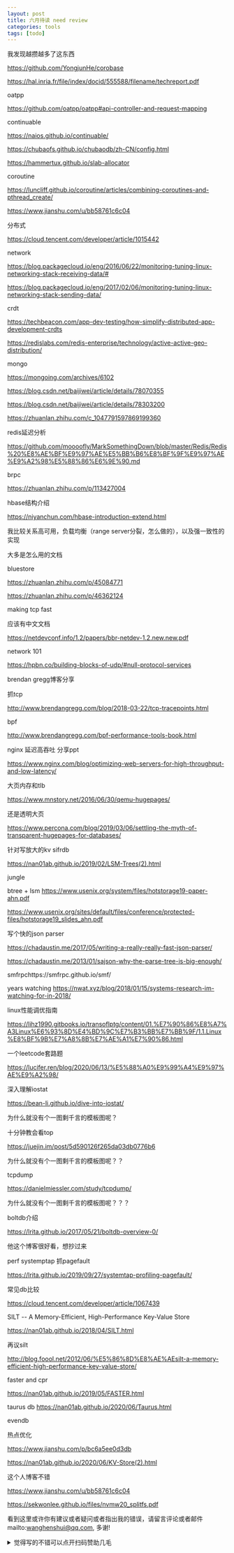 ```yaml
---
layout: post
title: 六月待读 need review 
categories: tools
tags: [todo]
---
```

  



我发现越攒越多了这东西



https://github.com/YongjunHe/corobase

https://hal.inria.fr/file/index/docid/555588/filename/techreport.pdf



oatpp

https://github.com/oatpp/oatpp#api-controller-and-request-mapping

continuable

https://naios.github.io/continuable/



https://chubaofs.github.io/chubaodb/zh-CN/config.html

https://hammertux.github.io/slab-allocator

coroutine

https://luncliff.github.io/coroutine/articles/combining-coroutines-and-pthread_create/

https://www.jianshu.com/u/bb58761c6c04

分布式

https://cloud.tencent.com/developer/article/1015442

network

https://blog.packagecloud.io/eng/2016/06/22/monitoring-tuning-linux-networking-stack-receiving-data/#

https://blog.packagecloud.io/eng/2017/02/06/monitoring-tuning-linux-networking-stack-sending-data/

crdt

https://techbeacon.com/app-dev-testing/how-simplify-distributed-app-development-crdts

https://redislabs.com/redis-enterprise/technology/active-active-geo-distribution/

mongo

https://mongoing.com/archives/6102

https://blog.csdn.net/baijiwei/article/details/78070355

https://blog.csdn.net/baijiwei/article/details/78303200



https://zhuanlan.zhihu.com/c_1047791597869199360

redis延迟分析

https://github.com/moooofly/MarkSomethingDown/blob/master/Redis/Redis%20%E8%AE%BF%E9%97%AE%E5%BB%B6%E8%BF%9F%E9%97%AE%E9%A2%98%E5%88%86%E6%9E%90.md

brpc

https://zhuanlan.zhihu.com/p/113427004

hbase结构介绍

https://niyanchun.com/hbase-introduction-extend.html

我比较关系高可用，负载均衡（range server分裂，怎么做的），以及强一致性的实现

大多是怎么用的文档

bluestore

https://zhuanlan.zhihu.com/p/45084771

https://zhuanlan.zhihu.com/p/46362124

making tcp fast

应该有中文文档

https://netdevconf.info/1.2/papers/bbr-netdev-1.2.new.new.pdf

network 101

https://hpbn.co/building-blocks-of-udp/#null-protocol-services



brendan gregg博客分享

抓tcp

http://www.brendangregg.com/blog/2018-03-22/tcp-tracepoints.html

bpf

http://www.brendangregg.com/bpf-performance-tools-book.html

nginx 延迟高吞吐 分享ppt

https://www.nginx.com/blog/optimizing-web-servers-for-high-throughput-and-low-latency/

大页内存和tlb

https://www.mnstory.net/2016/06/30/qemu-hugepages/

还是透明大页

https://www.percona.com/blog/2019/03/06/settling-the-myth-of-transparent-hugepages-for-databases/



针对写放大的kv sifrdb

https://nan01ab.github.io/2019/02/LSM-Trees(2).html

jungle

btree + lsm https://www.usenix.org/system/files/hotstorage19-paper-ahn.pdf

https://www.usenix.org/sites/default/files/conference/protected-files/hotstorage19_slides_ahn.pdf

写个快的json parser

https://chadaustin.me/2017/05/writing-a-really-really-fast-json-parser/

https://chadaustin.me/2013/01/sajson-why-the-parse-tree-is-big-enough/



smfrpchttps://smfrpc.github.io/smf/

years watching https://nwat.xyz/blog/2018/01/15/systems-research-im-watching-for-in-2018/

linux性能调优指南

https://lihz1990.gitbooks.io/transoflptg/content/01.%E7%90%86%E8%A7%A3Linux%E6%93%8D%E4%BD%9C%E7%B3%BB%E7%BB%9F/1.1.Linux%E8%BF%9B%E7%A8%8B%E7%AE%A1%E7%90%86.html



一个leetcode套路题

https://lucifer.ren/blog/2020/06/13/%E5%88%A0%E9%99%A4%E9%97%AE%E9%A2%98/



深入理解iostat

https://bean-li.github.io/dive-into-iostat/

为什么就没有个一图剩千言的模板图呢？



十分钟教会看top

https://juejin.im/post/5d590126f265da03db0776b6

为什么就没有个一图剩千言的模板图呢？？



tcpdump

https://danielmiessler.com/study/tcpdump/

为什么就没有个一图剩千言的模板图呢？？？



boltdb介绍

https://lrita.github.io/2017/05/21/boltdb-overview-0/

他这个博客很好看，想抄过来

perf systemptap 抓pagefault

https://lrita.github.io/2019/09/27/systemtap-profiling-pagefault/





常见db比较

https://cloud.tencent.com/developer/article/1067439



SILT -- A Memory-Efficient, High-Performance Key-Value Store

https://nan01ab.github.io/2018/04/SILT.html



再议silt

http://blog.foool.net/2012/06/%E5%86%8D%E8%AE%AEsilt-a-memory-efficient-high-performance-key-value-store/



faster and cpr

https://nan01ab.github.io/2019/05/FASTER.html



taurus db https://nan01ab.github.io/2020/06/Taurus.html



evendb

热点优化

https://www.jianshu.com/p/bc6a5ee0d3db

https://nan01ab.github.io/2020/06/KV-Store(2).html



这个人博客不错

https://www.jianshu.com/u/bb58761c6c04



https://sekwonlee.github.io/files/nvmw20_splitfs.pdf






看到这里或许你有建议或者疑问或者指出我的错误，请留言评论或者邮件mailto:wanghenshui@qq.com, 多谢! 
<details>
<summary>觉得写的不错可以点开扫码赞助几毛</summary>
![微信转账](https://wanghenshui.github.io/assets/wepay.png)
</details>
